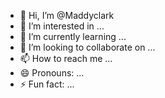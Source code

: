 - 👋 Hi, I’m @Maddyclark
- 👀 I’m interested in ...
- 🌱 I’m currently learning ...
- 💞️ I’m looking to collaborate on ...
- 📫 How to reach me ...
- 😄 Pronouns: ...
- ⚡ Fun fact: ...

<!---
Maddyclark/Maddyclark is a ✨ special ✨ repository because its `README.md` (this file) appears on your GitHub profile.
You can click the Preview link to take a look at your changes.
--->
